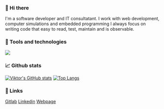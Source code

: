 ### 👋 Hi there

I'm a software developer and IT consultatant.
I work with web development, computer simulations and embedded programming
I always focus on writing code that easy to read, test, maintain and is observable.

### 🔧 Tools and technologies

![](https://img.shields.io/badge/<OS-Linux-informational?style=flat&logo=Linux&logoColor=white&color=2bbc8a)

### 📈 Github stats

[![**Viktor**'s GitHub stats](https://github-readme-stats.vercel.app/api?username=viktormelker&count_private=true&theme=tokyonight)](https://github.com/anuraghazra/github-readme-stats)
[![Top Langs](https://github-readme-stats.vercel.app/api/top-langs/?username=viktormelker&count_private=true&theme=tokyonight&hide=c,cpp)](https://github.com/anuraghazra/github-readme-stats)

### 🔗 Links

[Gitlab](https://gitlab.com/viktormelker)
[Linkedin](https://www.linkedin.com/in/viktor-melker-b2100835/)
[Webpage]()
